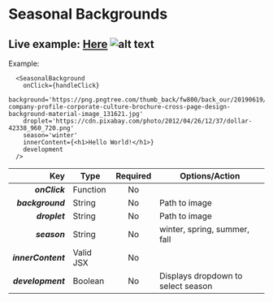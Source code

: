 # Seasonal Backgrounds
Live example: [Here](https://withakerik.github.io/react-seasonal-background/)
![alt text](https://i.imgur.com/pYxKWwc.png_ "4 Seasons")
---
Example:
```
  <SeasonalBackground
    onClick={handleClick}
    background='https://png.pngtree.com/thumb_back/fw800/back_our/20190619/ourmid/pngtree-company-profile-corporate-culture-brochure-cross-page-design-background-material-image_131621.jpg'
    droplet='https://cdn.pixabay.com/photo/2012/04/26/12/37/dollar-42338_960_720.png'
    season='winter'
    innerContent={<h1>Hello World!</h1>}
    development
  />
  ```
  |Key               |Type     |Required|Options/Action                    |
  |-----------------:|---------|:------:|----------------------------------|
  |***onClick***     |Function |No      |                                  |
  |***background***  |String   |No      |Path to image                     |
  |***droplet***     |String   |No      |Path to image                     |
  |***season***      |String   |No      |winter, spring, summer, fall      |
  |***innerContent***|Valid JSX|No      |                                  |
  |***development*** |Boolean  |No      |Displays dropdown to select season|